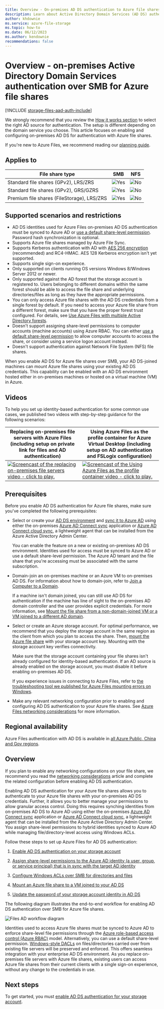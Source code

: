 ```yaml
---
title: Overview - On-premises AD DS authentication to Azure file shares
description: Learn about Active Directory Domain Services (AD DS) authentication to Azure file shares. This article goes over supported scenarios, availability, and explains how the permissions work between your AD DS and Azure Active Directory. 
author: khdownie
ms.service: azure-file-storage
ms.topic: how-to
ms.date: 06/12/2023
ms.author: kendownie
recommendations: false
---
```


# Overview - on-premises Active Directory Domain Services authentication over SMB for Azure file shares
[!INCLUDE [storage-files-aad-auth-include](../../../includes/storage-files-aad-auth-include.md)]

We strongly recommend that you review the [How it works section](./storage-files-active-directory-overview.md#how-it-works) to select the right AD source for authentication. The setup is different depending on the domain service you choose. This article focuses on enabling and configuring on-premises AD DS for authentication with Azure file shares.

If you're new to Azure Files, we recommend reading our [planning guide](storage-files-planning.md).

## Applies to
| File share type | SMB | NFS |
|-|:-:|:-:|
| Standard file shares (GPv2), LRS/ZRS | ![Yes](../media/icons/yes-icon.png) | ![No](../media/icons/no-icon.png) |
| Standard file shares (GPv2), GRS/GZRS | ![Yes](../media/icons/yes-icon.png) | ![No](../media/icons/no-icon.png) |
| Premium file shares (FileStorage), LRS/ZRS | ![Yes](../media/icons/yes-icon.png) | ![No](../media/icons/no-icon.png) |

## Supported scenarios and restrictions

- AD DS identities used for Azure Files on-premises AD DS authentication must be synced to Azure AD or [use a default share-level permission](storage-files-identity-ad-ds-assign-permissions.md#share-level-permissions-for-all-authenticated-identities). Password hash synchronization is optional.
- Supports Azure file shares managed by Azure File Sync.
- Supports Kerberos authentication with AD with [AES 256 encryption](/troubleshoot/azure/azure-storage/files-troubleshoot-smb-authentication?toc=/azure/storage/files/toc.json#azure-files-on-premises-ad-ds-authentication-support-for-aes-256-kerberos-encryption) (recommended) and RC4-HMAC. AES 128 Kerberos encryption isn't yet supported.
- Supports single sign-on experience.
- Only supported on clients running OS versions Windows 8/Windows Server 2012 or newer.
- Only supported against the AD forest that the storage account is registered to. Users belonging to different domains within the same forest should be able to access the file share and underlying directories/files as long as they have the appropriate permissions.  
- You can only access Azure file shares with the AD DS credentials from a single forest by default. If you need to access your Azure file share from a different forest, make sure that you have the proper forest trust configured. For details, see [Use Azure Files with multiple Active Directory forests](storage-files-identity-multiple-forests.md).
- Doesn't support assigning share-level permissions to computer accounts (machine accounts) using Azure RBAC. You can either [use a default share-level permission](storage-files-identity-ad-ds-assign-permissions.md#share-level-permissions-for-all-authenticated-identities) to allow computer accounts to access the share, or consider using a service logon account instead.
- Doesn't support authentication against Network File System (NFS) file shares.

When you enable AD DS for Azure file shares over SMB, your AD DS-joined machines can mount Azure file shares using your existing AD DS credentials. This capability can be enabled with an AD DS environment hosted either in on-premises machines or hosted on a virtual machine (VM) in Azure.

## Videos

To help you set up identity-based authentication for some common use cases, we published two videos with step-by-step guidance for the following scenarios:

| Replacing on-premises file servers with Azure Files (including setup on private link for files and AD authentication) | Using Azure Files as the profile container for Azure Virtual Desktop (including setup on AD authentication and FSLogix configuration)  |
|-|-|
| [![Screencast of the replacing on-premises file servers video - click to play.](./media/storage-files-identity-auth-active-directory-enable/replace-on-prem-server-thumbnail.png)](https://www.youtube.com/watch?v=jd49W33DxkQ) | [![Screencast of the Using Azure Files as the profile container video - click to play.](./media/storage-files-identity-auth-active-directory-enable/files-ad-ds-fslogix-thumbnail.png)](https://www.youtube.com/watch?v=9S5A1IJqfOQ) |


## Prerequisites

Before you enable AD DS authentication for Azure file shares, make sure you've completed the following prerequisites: 

- Select or create your [AD DS environment](/windows-server/identity/ad-ds/get-started/virtual-dc/active-directory-domain-services-overview) and [sync it to Azure AD](../../active-directory/hybrid/how-to-connect-install-roadmap.md) using either the on-premises [Azure AD Connect sync](../../active-directory/hybrid/whatis-azure-ad-connect.md) application or [Azure AD Connect cloud sync](../../active-directory/cloud-sync/what-is-cloud-sync.md), a lightweight agent that can be installed from the Azure Active Directory Admin Center.

    You can enable the feature on a new or existing on-premises AD DS environment. Identities used for access must be synced to Azure AD or use a default share-level permission. The Azure AD tenant and the file share that you're accessing must be associated with the same subscription.

- Domain-join an on-premises machine or an Azure VM to on-premises AD DS. For information about how to domain-join, refer to [Join a Computer to a Domain](/windows-server/identity/ad-fs/deployment/join-a-computer-to-a-domain).

    If a machine isn't domain joined, you can still use AD DS for authentication if the machine has line of sight to the on-premises AD domain controller and the user provides explicit credentials. For more information, see [Mount the file share from a non-domain-joined VM or a VM joined to a different AD domain](storage-files-identity-ad-ds-mount-file-share.md#mount-the-file-share-from-a-non-domain-joined-vm-or-a-vm-joined-to-a-different-ad-domain).

- Select or create an Azure storage account.  For optimal performance, we recommend that you deploy the storage account in the same region as the client from which you plan to access the share. Then, [mount the Azure file share](storage-how-to-use-files-windows.md) with your storage account key. Mounting with the storage account key verifies connectivity.

    Make sure that the storage account containing your file shares isn't already configured for identity-based authentication. If an AD source is already enabled on the storage account, you must disable it before enabling on-premises AD DS.

    If you experience issues in connecting to Azure Files, refer to [the troubleshooting tool we published for Azure Files mounting errors on Windows](https://azure.microsoft.com/blog/new-troubleshooting-diagnostics-for-azure-files-mounting-errors-on-windows/).

- Make any relevant networking configuration prior to enabling and configuring AD DS authentication to your Azure file shares. See [Azure Files networking considerations](storage-files-networking-overview.md) for more information.

## Regional availability

Azure Files authentication with AD DS is available in [all Azure Public, China and Gov regions](https://azure.microsoft.com/global-infrastructure/locations/).

## Overview

If you plan to enable any networking configurations on your file share, we recommend you read the [networking considerations](./storage-files-networking-overview.md) article and complete the related configuration before enabling AD DS authentication.

Enabling AD DS authentication for your Azure file shares allows you to authenticate to your Azure file shares with your on-premises AD DS credentials. Further, it allows you to better manage your permissions to allow granular access control. Doing this requires synching identities from on-premises AD DS to Azure AD using either the on-premises [Azure AD Connect sync](../../active-directory/hybrid/whatis-azure-ad-connect.md) application or [Azure AD Connect cloud sync](../../active-directory/cloud-sync/what-is-cloud-sync.md), a lightweight agent that can be installed from the Azure Active Directory Admin Center. You assign share-level permissions to hybrid identities synced to Azure AD while managing file/directory-level access using Windows ACLs.

Follow these steps to set up Azure Files for AD DS authentication: 

1. [Enable AD DS authentication on your storage account](storage-files-identity-ad-ds-enable.md)

1. [Assign share-level permissions to the Azure AD identity (a user, group, or service principal) that is in sync with the target AD identity](storage-files-identity-ad-ds-assign-permissions.md)

1. [Configure Windows ACLs over SMB for directories and files](storage-files-identity-ad-ds-configure-permissions.md)
 
1. [Mount an Azure file share to a VM joined to your AD DS](storage-files-identity-ad-ds-mount-file-share.md)

1. [Update the password of your storage account identity in AD DS](storage-files-identity-ad-ds-update-password.md)

The following diagram illustrates the end-to-end workflow for enabling AD DS authentication over SMB for Azure file shares. 

![Files AD workflow diagram](media/storage-files-active-directory-domain-services-enable/diagram-files-ad.png)

Identities used to access Azure file shares must be synced to Azure AD to enforce share-level file permissions through the [Azure role-based access control (Azure RBAC)](../../role-based-access-control/overview.md) model. Alternatively, you can use a default share-level permission. [Windows-style DACLs](/previous-versions/technet-magazine/cc161041(v=msdn.10)) on files/directories carried over from existing file servers will be preserved and enforced. This offers seamless integration with your enterprise AD DS environment. As you replace on-premises file servers with Azure file shares, existing users can access Azure file shares from their current clients with a single sign-on experience, without any change to the credentials in use.  

## Next steps

To get started, you must [enable AD DS authentication for your storage account](storage-files-identity-ad-ds-enable.md).
